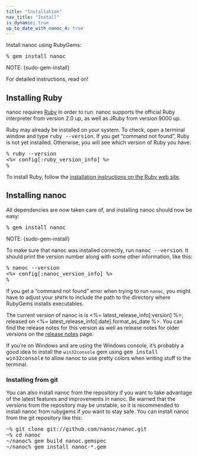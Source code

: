 ```yaml
---
title: "Installation"
nav_title: "Install"
is_dynamic: true
up_to_date_with_nanoc_4: true
---
```


Install nanoc using RubyGems:

<pre title="Installing nanoc"><span class="prompt">%</span> <kbd>gem install nanoc</kbd></pre>

NOTE: {sudo-gem-install}

For detailed instructions, read on!

## Installing Ruby

nanoc requires [Ruby](http://ruby-lang.org/) in order to run. nanoc supports the official Ruby interpreter from version 2.0 up, as well as JRuby from version 9000 up.

Ruby may already be installed on your system. To check, open a terminal window and type <kbd>ruby --version</kbd>. If you get “command not found”, Ruby is not yet installed. Otherwise, you will see which version of Ruby you have:

<pre title="Checking whether Ruby is installed"><span class="prompt">%</span> <kbd>ruby --version</kbd>
<%= config[:ruby_version_info] %>
<span class="prompt">%</span> </pre>

To install Ruby, follow the [installation instructions on the Ruby web site](https://www.ruby-lang.org/en/documentation/installation/).

## Installing nanoc

All dependencies are now taken care of, and installing nanoc should now be easy:

<pre title="Installing nanoc"><span class="prompt">%</span> <kbd>gem install nanoc</kbd></pre>

NOTE: {sudo-gem-install}

To make sure that nanoc was installed correctly, run <kbd>nanoc --version</kbd>. It should print the version number along with some other information, like this:

<pre title="Checking whether nanoc is correctly installed"><span class="prompt">%</span> <kbd>nanoc --version</kbd>
<%= config[:nanoc_version_info] %>
<span class="prompt">%</span> </pre>

If you get a “command not found” error when trying to run `nanoc`, you might have to adjust your `$PATH` to include the path to the directory where RubyGems installs executables.

The current version of nanoc is is <%= latest_release_info[:version] %>, released on <%= latest_release_info[:date].format_as_date %>. You can find the release notes for this version as well as release notes for older versions on the [release notes](/release-notes/) page.

If you’re on Windows and are using the Windows console, it’s probably a good idea to install the `win32console` gem using <kbd>gem install win32console</kbd> to allow nanoc to use pretty colors when writing stuff to the terminal.

### Installing from git

You can also install nanoc from the repository if you want to take advantage of the latest features and improvements in nanoc. Be warned that the versions from the repository may be unstable, so it is recommended to install nanoc from rubygems if you want to stay safe. You can install nanoc from the git repository like this:

<pre title="Installing nanoc from the git repository"><span class="prompt">~%</span> <kbd>git clone git://github.com/nanoc/nanoc.git</kbd>
<span class="prompt">~%</span> <kbd>cd nanoc</kbd>
<span class="prompt">~/nanoc%</span> <kbd>gem build nanoc.gemspec</kbd>
<span class="prompt">~/nanoc%</span> <kbd>gem install nanoc-*.gem</kbd></pre>
